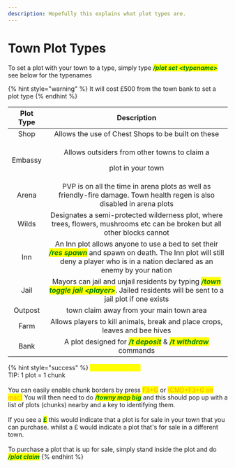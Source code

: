 ```yaml
---
description: Hopefully this explains what plot types are.
---
```


# Town Plot Types

To set a plot with your town to a type, simply type _<mark style="color:green;">**/plot set \<typename>**</mark>_ see below for the typenames&#x20;

{% hint style="warning" %}
It will cost £500 from the town bank to set a plot type
{% endhint %}

| Plot Type |                                                                                                       Description                                                                                                       |
| :-------: | :---------------------------------------------------------------------------------------------------------------------------------------------------------------------------------------------------------------------: |
|    Shop   |                                                                                    Allows the use of Chest Shops to be built on these                                                                                   |
|  Embassy  |                                                                       <p>Allows outsiders from other towns to claim a </p><p>plot in your town</p>                                                                      |
|   Arena   |                                                 PVP is on all the time in arena plots as well as friendly-fire damage. Town health regen is also disabled in arena plots                                                |
|   Wilds   |                                                Designates a semi-protected wilderness plot, where trees, flowers, mushrooms etc can be broken but all other blocks cannot                                               |
|    Inn    | An Inn plot allows anyone to use a bed to set their _<mark style="color:green;">**/res spawn**</mark>_ and spawn on death. The Inn plot will still deny a player who is in a nation declared as an enemy by your nation |
|    Jail   |                      Mayors can jail and unjail residents by typing _<mark style="color:green;">**/town toggle jail \<player>**</mark>_. Jailed residents will be sent to a jail plot if one exists                     |
|  Outpost  |                                                                                         town claim away from your main town area                                                                                        |
|    Farm   |                                                                       Allows players to kill animals, break and place crops, leaves and bee hives                                                                       |
|    Bank   |                                          A plot designed for _<mark style="color:green;">**/t deposit**</mark>_ & _<mark style="color:green;">**/t withdraw**</mark>_ commands                                          |

{% hint style="success" %}
<mark style="color:yellow;">**Identifying a Plot**</mark>\
TIP: 1 plot = 1 chunk\
\
You can easily enable chunk borders by press <mark style="color:orange;">F3+G</mark> or <mark style="color:orange;">(CMD+F3+G on mac)</mark> You will then need to do _<mark style="color:green;">**/towny map big**</mark>_ and this should pop up with a list of plots (chunks) nearby and a key to identifying them.\
\
If you see a <mark style="color:green;">**£**</mark> this would indicate that a plot is for sale in your town that you can purchase. whilst a £ would indicate a plot that's for sale in a different town.\
\
To purchase a plot that is up for sale, simply stand inside the plot and do _<mark style="color:green;">**/plot claim**</mark>_
{% endhint %}

